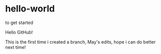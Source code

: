 # hello-world
to get started

Hello GitHub!

This is the first time i created a branch, May's edits, hope i can do better next time!

